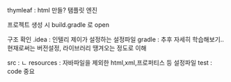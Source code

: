 thymleaf : html 만들? 탬플릿 엔진

프로젝트 생성 시 build.gradle 로 open



구조 확인
.idea : 인텔리 제이가 설정하는 설정파일
gradle : 추후 자세히 학습해보기.. 현재로써는 버전설정, 라이브러리 땡겨오는 정도로 이해

src :
ㄴ resources : 자바파일을 제외한 html,xml,프로퍼티스 등 설정파일
test :  code 중요
